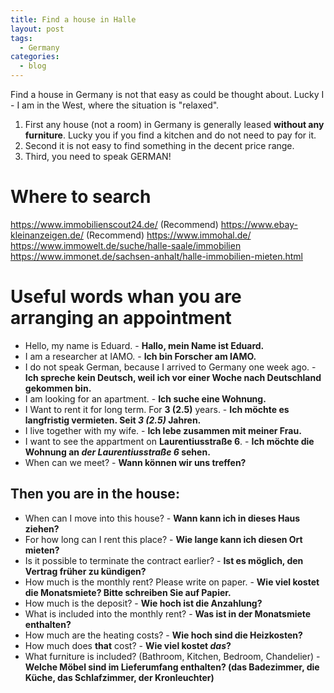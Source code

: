 ```yaml
---
title: Find a house in Halle
layout: post
tags:
  - Germany
categories:
  - blog
---
```


Find a house in Germany is not that easy as could be thought about. Lucky I - I am in the West, where the situation is "relaxed".

1. First any house (not a room) in Germany is generally leased **without any furniture**. Lucky you if you find a kitchen and do not need to pay for it.
2. Second it is not easy to find something in the decent price range.
3. Third, you need to speak GERMAN!

# Where to search

<https://www.immobilienscout24.de/> (Recommend) <https://www.ebay-kleinanzeigen.de/> (Recommend) <https://www.immohal.de/> <https://www.immowelt.de/suche/halle-saale/immobilien> <https://www.immonet.de/sachsen-anhalt/halle-immobilien-mieten.html>

# Useful words whan you are arranging an appointment

- Hello, my name is Eduard. - **Hallo, mein Name ist Eduard.**
- I am a researcher at IAMO. - **Ich bin Forscher am IAMO.**
- I do not speak German, because I arrived to Germany one week ago. - **Ich spreche kein Deutsch, weil ich vor einer Woche nach Deutschland gekommen bin.**
- I am looking for an apartment. - **Ich suche eine Wohnung.**
- I Want to rent it for long term. For **3 (2.5)** years. - **Ich möchte es langfristig vermieten. Seit _3 (2.5)_ Jahren.**
- I live together with my wife. - **Ich lebe zusammen mit meiner Frau.**
- I want to see the appartment on **Laurentiusstraße 6**. - **Ich möchte die Wohnung an _der Laurentiusstraße 6_ sehen.**
- When can we meet? - **Wann können wir uns treffen?**

## Then you are in the house:

- When can I move into this house? - **Wann kann ich in dieses Haus ziehen?**
- For how long can I rent this place? - **Wie lange kann ich diesen Ort mieten?**
- Is it possible to terminate the contract earlier? - **Ist es möglich, den Vertrag früher zu kündigen?**
- How much is the monthly rent? Please write on paper. - **Wie viel kostet die Monatsmiete? Bitte schreiben Sie auf Papier.**
- How much is the deposit? - **Wie hoch ist die Anzahlung?**
- What is included into the monthly rent? - **Was ist in der Monatsmiete enthalten?**
- How much are the heating costs? - **Wie hoch sind die Heizkosten?**
- How much does **that** cost? - **Wie viel kostet _das_?**
- What furniture is included? (Bathroom, Kitchen, Bedroom, Chandelier) - **Welche Möbel sind im Lieferumfang enthalten? (das Badezimmer, die Küche, das Schlafzimmer, der Kronleuchter)**
